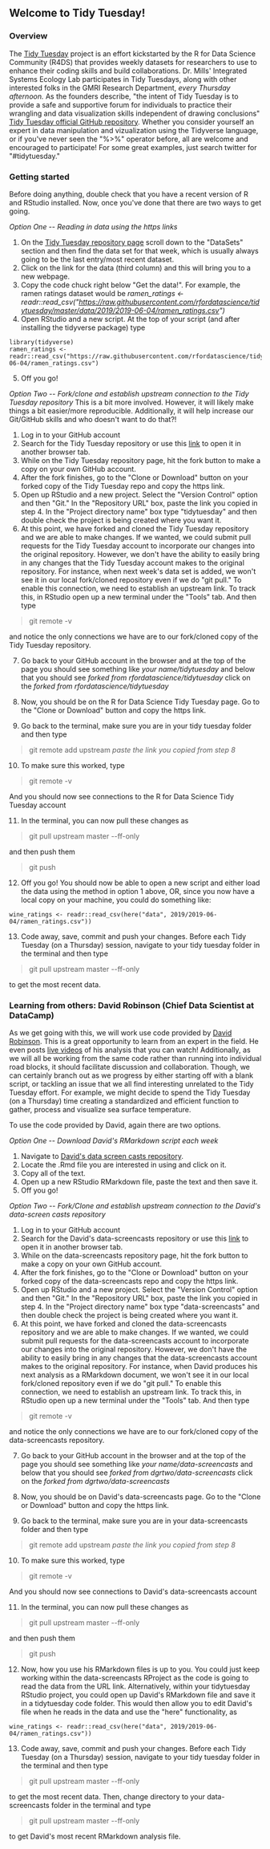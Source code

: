 ## Welcome to Tidy Tuesday!
### Overview
The [Tidy Tuesday](https://github.com/rfordatascience/tidytuesday) project is an effort kickstarted by the R for Data Science Community (R4DS) that provides weekly datasets for researchers to use to enhance their coding skills and build collaborations. Dr. Mills' Integrated Systems Ecology Lab participates in Tidy Tuesdays, along with other interested folks in the GMRI Research Department, *every Thursday afternoon.* As the founders describe, "the intent of Tidy Tuesday is to provide a safe and supportive forum for individuals to practice their wrangling and data visualization skills independent of drawing conclusions" [Tidy Tuesday official GitHub repository](https://github.com/rfordatascience/tidytuesday). Whether you consider yourself an expert in data manipulation and vizualization using the Tidyverse language, or if you've never seen the "%>%" operator before, all are welcome and encouraged to participate! For some great examples, just search twitter for "#tidytuesday."

### Getting started
Before doing anything, double check that you have a recent version of R and RStudio installed. Now, once you've done that there are two ways to get going. 

*Option One -- Reading in data using the https links*
1. On the [Tidy Tuesday repository page](https://github.com/rfordatascience/tidytuesday) scroll down to the "DataSets" section and then find the data set for that week, which is usually always going to be the last entry/most recent dataset. 
2. Click on the link for the data (third column) and this will bring you to a new webpage. 
3. Copy the code chuck right below "Get the data!". For example, the ramen ratings dataset would be *ramen_ratings <- readr::read_csv("https://raw.githubusercontent.com/rfordatascience/tidytuesday/master/data/2019/2019-06-04/ramen_ratings.csv")*
4. Open RStudio and a new script. At the top of your script (and after installing the tidyverse package) type
```{r}
library(tidyverse)
ramen_ratings <- readr::read_csv("https://raw.githubusercontent.com/rfordatascience/tidytuesday/master/data/2019/2019-06-04/ramen_ratings.csv")
```
5. Off you go! 

*Option Two -- Fork/clone and establish upstream connection to the Tidy Tuesday repository*
This is a bit more involved. However, it will likely make things a bit easier/more reproducible. Additionally, it will help increase our Git/GitHub skills and who doesn't want to do that?!

1. Log in to your GitHub account
2. Search for the Tidy Tuesday repository or use this [link](https://github.com/rfordatascience/tidytuesday) to open it in another browser tab.
3. While on the Tidy Tuesday repository page, hit the fork button to make a copy on your own GitHub account.
4. After the fork finishes, go to the "Clone or Download" button on your forked copy of the Tidy Tuesday repo and copy the https link.
5. Open up RStudio and a new project. Select the "Version Control" option and then "Git." In the "Repository URL" box, paste the link you copied in step 4. In the "Project directory name" box type "tidytuesday" and then double check the project is being created where you want it. 
6. At this point, we have forked and cloned the Tidy Tuesday repository and we are able to make changes. If we wanted, we could submit pull requests for the Tidy Tuesday account to incorporate our changes into the original repository. However, we don't have the ability to easily bring in any changes that the Tidy Tuesday account makes to the original repository. For instance, when next week's data set is added, we won't see it in our local fork/cloned repository even if we do "git pull." To enable this connection, we need to establish an upstream link. To track this, in RStudio open up a new terminal under the "Tools" tab. And then type
>git remote -v

and notice the only connections we have are to our fork/cloned copy of the Tidy Tuesday repository.

7. Go back to your GitHub account in the browser and at the top of the page you should see something like 
*your name/tidytuesday*
and below that you should see
*forked from rfordatascience/tidytuesday*
click on the *forked from rfordatascience/tidytuesday*

8. Now, you should be on the R for Data Science Tidy Tuesday page. Go to the "Clone  or Download" button and copy the https link.
9. Go back to the terminal, make sure you are in your tidy tuesday folder and then type
>git remote add upstream *paste the link you copied from step 8*

10. To make sure this worked, type
>git remote -v

And you should now see connections to the R for Data Science Tidy Tuesday account

11. In the terminal, you can now pull these changes as
>git pull upstream master --ff-only

and then push them 
>git push 

12. Off you go! You should now be able to open a new script and either load the data using the method in option 1 above, OR, since you now have a local copy on your machine, you could do something like:
```{r}
wine_ratings <- readr::read_csv(here("data", 2019/2019-06-04/ramen_ratings.csv"))
```
13. Code away, save, commit and push your changes. Before each Tidy Tuesday (on a Thursday) session, navigate to your tidy tuesday folder in the terminal and then type 
>git pull upstream master --ff-only

to get the most recent data. 

### Learning from others: David Robinson (Chief Data Scientist at DataCamp)
As we get going with this, we will work use code provided by [David Robinson](http://varianceexplained.org). This is a great opportunity to learn from an expert in the field. He even posts [live videos](https://www.youtube.com/user/safe4democracy/videos) of his analysis that you can watch! Additionally, as we will all be working from the same code rather than running into individual road blocks, it should facilitate discussion and collaboration. Though, we can certainly branch out as we progress by either starting off with a blank script, or tackling an issue that we all find interesting unrelated to the Tidy Tuesday effort. For example, we might decide to spend the Tidy Tuesday (on a Thursday) time creating a standardized and efficient function to gather, process and visualize sea surface temperature.

To use the code provided by David, again there are two options. 

*Option One -- Download David's RMarkdown script each week*
1. Navigate to [David's data screen casts repository](https://github.com/dgrtwo/data-screencasts).
2. Locate the .Rmd file you are interested in using and click on it.
3. Copy all of the text.
4. Open up a new RStudio RMarkdown file, paste the text and then save it.
5. Off you go!

*Option Two -- Fork/Clone and establish upstream connection to the David's data-screen casts repository*
1. Log in to your GitHub account
2. Search for the David's data-screencasts repository or use this [link](https://github.com/dgrtwo/data-screencasts) to open it in another browser tab.
3. While on the data-screencasts repository page, hit the fork button to make a copy on your own GitHub account.
4. After the fork finishes, go to the "Clone or Download" button on your forked copy of the data-screencasts repo and copy the https link.
5. Open up RStudio and a new project. Select the "Version Control" option and then "Git." In the "Repository URL" box, paste the link you copied in step 4. In the "Project directory name" box type "data-screencasts" and then double check the project is being created where you want it. 
6. At this point, we have forked and cloned the data-screencasts repository and we are able to make changes. If we wanted, we could submit pull requests for the data-screencasts account to incorporate our changes into the original repository. However, we don't have the ability to easily bring in any changes that the data-screencasts account makes to the original repository. For instance, when David produces his next analysis as a RMarkdown document, we won't see it in our local fork/cloned repository even if we do "git pull." To enable this connection, we need to establish an upstream link. To track this, in RStudio open up a new terminal under the "Tools" tab. And then type
>git remote -v

and notice the only connections we have are to our fork/cloned copy of the data-screencasts repository.

7. Go back to your GitHub account in the browser and at the top of the page you should see something like 
*your name/data-screencasts*
and below that you should see
*forked from dgrtwo/data-screencasts*
click on the *forked from dgrtwo/data-screencasts*

8. Now, you should be on David's data-screencasts page. Go to the "Clone  or Download" button and copy the https link.
9. Go back to the terminal, make sure you are in your data-screencasts folder and then type
>git remote add upstream *paste the link you copied from step 8*

10. To make sure this worked, type
>git remote -v

And you should now see connections to David's data-screencasts account

11. In the terminal, you can now pull these changes as
>git pull upstream master --ff-only

and then push them 
>git push 

12. Now, how you use his RMarkdown files is up to you. You could just keep working within the data-screencasts RProject as the code is going to read the data from the URL link. Alternatively, within your tidytuesday RStudio project, you could open up David's RMarkdown file and save it in a tidytuesday code folder. This would then allow you to edit David's file when he reads in the data and use the "here" functionality, as 
```{r}
wine_ratings <- readr::read_csv(here("data", 2019/2019-06-04/ramen_ratings.csv"))
```
13. Code away, save, commit and push your changes. Before each Tidy Tuesday (on a Thursday) session, navigate to your tidy tuesday folder in the terminal and then type 
>git pull upstream master --ff-only

to get the most recent data. Then, change directory to your data-screencasts folder in the terminal and type
>git pull upstream master --ff-only

to get David's most recent RMarkdown analysis file.

